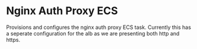 # Nginx Auth Proxy ECS

Provisions and configures the nginx auth proxy ECS task. Currently this has a seperate configuration for the alb as we
are presenting both http and https.
